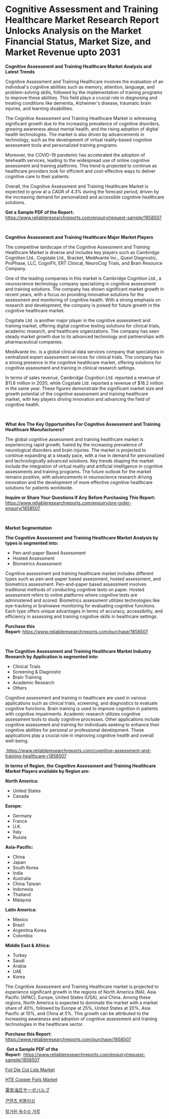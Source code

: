 <p><h1>Cognitive Assessment and Training Healthcare Market Research Report Unlocks Analysis on the Market Financial Status, Market Size, and Market Revenue upto 2031</h1></p><p><strong>Cognitive Assessment and Training Healthcare Market Analysis and Latest Trends</strong></p>
<p><p>Cognitive Assessment and Training Healthcare involves the evaluation of an individual's cognitive abilities such as memory, attention, language, and problem-solving skills, followed by the implementation of training programs to improve these abilities. This field plays a crucial role in diagnosing and treating conditions like dementia, Alzheimer's disease, traumatic brain injuries, and learning disabilities.</p><p>The Cognitive Assessment and Training Healthcare Market is witnessing significant growth due to the increasing prevalence of cognitive disorders, growing awareness about mental health, and the rising adoption of digital health technologies. The market is also driven by advancements in technology, such as the development of virtual reality-based cognitive assessment tools and personalized training programs.</p><p>Moreover, the COVID-19 pandemic has accelerated the adoption of telehealth services, leading to the widespread use of online cognitive assessment and training platforms. This trend is projected to continue as healthcare providers look for efficient and cost-effective ways to deliver cognitive care to their patients.</p><p>Overall, the Cognitive Assessment and Training Healthcare Market is expected to grow at a CAGR of 4.3% during the forecast period, driven by the increasing demand for personalized and accessible cognitive healthcare solutions.</p></p>
<p><strong>Get a Sample PDF of the Report:&nbsp;</strong> <a href="https://www.reliableresearchreports.com/enquiry/request-sample/1858507">https://www.reliableresearchreports.com/enquiry/request-sample/1858507</a></p>
<p>&nbsp;</p>
<p><strong>Cognitive Assessment and Training Healthcare Major Market Players</strong></p>
<p><p>The competitive landscape of the Cognitive Assessment and Training Healthcare Market is diverse and includes key players such as Cambridge Cognition Ltd., Cogstate Ltd., Bracket, MedAvante Inc., Quest Diagnostic, ProPhase, LLC, CogniFit, ERT Clinical, NeuroCog Trials, and Brain Resource Company. </p><p>One of the leading companies in this market is Cambridge Cognition Ltd., a neuroscience technology company specializing in cognitive assessment and training solutions. The company has shown significant market growth in recent years, with a focus on providing innovative solutions for the assessment and monitoring of cognitive health. With a strong emphasis on research and development, the company is poised for future growth in the cognitive healthcare market.</p><p>Cogstate Ltd. is another major player in the cognitive assessment and training market, offering digital cognitive testing solutions for clinical trials, academic research, and healthcare organizations. The company has seen steady market growth due to its advanced technology and partnerships with pharmaceutical companies. </p><p>MedAvante Inc. is a global clinical data services company that specializes in centralized expert assessment services for clinical trials. The company has a strong presence in the cognitive healthcare market, offering solutions for cognitive assessment and training in clinical research settings. </p><p>In terms of sales revenue, Cambridge Cognition Ltd. reported a revenue of $11.6 million in 2020, while Cogstate Ltd. reported a revenue of $18.2 million in the same year. These figures demonstrate the significant market size and growth potential of the cognitive assessment and training healthcare market, with key players driving innovation and advancing the field of cognitive health.</p></p>
<p>&nbsp;</p>
<p><strong>What Are The Key Opportunities For Cognitive Assessment and Training Healthcare Manufacturers?</strong></p>
<p><p>The global cognitive assessment and training healthcare market is experiencing rapid growth, fueled by the increasing prevalence of neurological disorders and brain injuries. The market is projected to continue expanding at a steady pace, with a rise in demand for personalized and technologically advanced solutions. Key trends shaping the market include the integration of virtual reality and artificial intelligence in cognitive assessments and training programs. The future outlook for the market remains positive, with advancements in neuroscience research driving innovation and the development of more effective cognitive healthcare solutions for patients worldwide.</p></p>
<p><strong>Inquire or Share Your Questions If Any Before Purchasing This Report:</strong> <a href="https://www.reliableresearchreports.com/enquiry/pre-order-enquiry/1858507">https://www.reliableresearchreports.com/enquiry/pre-order-enquiry/1858507</a></p>
<p>&nbsp;</p>
<p><strong>Market Segmentation</strong></p>
<p><strong>The Cognitive Assessment and Training Healthcare Market Analysis by types is segmented into:</strong></p>
<p><ul><li>Pen-and-paper Based Assessment</li><li>Hosted Assessment</li><li>Biometrics Assessment</li></ul></p>
<p><p>Cognitive assessment and training healthcare market includes different types such as pen-and-paper based assessment, hosted assessment, and biometrics assessment. Pen-and-paper based assessment involves traditional methods of conducting cognitive tests on paper. Hosted assessment refers to online platforms where cognitive tests are administered and scored. Biometrics assessment utilizes technologies like eye-tracking or brainwave monitoring for evaluating cognitive functions. Each type offers unique advantages in terms of accuracy, accessibility, and efficiency in assessing and training cognitive skills in healthcare settings.</p></p>
<p><strong>Purchase this Report:&nbsp;</strong><a href="https://www.reliableresearchreports.com/purchase/1858507">https://www.reliableresearchreports.com/purchase/1858507</a></p>
<p>&nbsp;</p>
<p><strong>The Cognitive Assessment and Training Healthcare Market Industry Research by Application is segmented into:</strong></p>
<p><ul><li>Clinical Trials</li><li>Screening & Diagnostic</li><li>Brain Training</li><li>Academic Research</li><li>Others</li></ul></p>
<p><p>Cognitive assessment and training in healthcare are used in various applications such as clinical trials, screening, and diagnostics to evaluate cognitive functions. Brain training is used to improve cognition in patients with cognitive impairments. Academic research utilizes cognitive assessment tools to study cognitive processes. Other applications include cognitive assessment and training for individuals seeking to enhance their cognitive abilities for personal or professional development. These applications play a crucial role in improving cognitive health and overall well-being.</p></p>
<p><a href="https://www.reliableresearchreports.com/cognitive-assessment-and-training-healthcare-r1858507">&nbsp;https://www.reliableresearchreports.com/cognitive-assessment-and-training-healthcare-r1858507</a></p>
<p><strong>In terms of Region, the Cognitive Assessment and Training Healthcare Market Players available by Region are:</strong></p>
<p>
    <p> <strong> North America: </strong>
        <ul>
            <li>United States</li>
            <li>Canada</li>
        </ul>
        </p> 
    <p> <strong> Europe: </strong>
        <ul>
            <li>Germany</li>
            <li>France</li>
            <li>U.K.</li>
            <li>Italy</li>
            <li>Russia</li>
        </ul>
        </p> 
    <p> <strong> Asia-Pacific: </strong>
        <ul>
            <li>China</li>
            <li>Japan</li>
            <li>South Korea</li>
            <li>India</li>
            <li>Australia</li>
            <li>China Taiwan</li>
            <li>Indonesia</li>
            <li>Thailand</li>
            <li>Malaysia</li>
        </ul>
        </p> 
    <p> <strong> Latin America: </strong>
        <ul>
            <li>Mexico</li>
            <li>Brazil</li>
            <li>Argentina Korea</li>
            <li>Colombia</li>
        </ul>
        </p> 
    <p> <strong> Middle East & Africa: </strong>
        <ul>
            <li>Turkey</li>
            <li>Saudi</li>
            <li>Arabia</li>
            <li>UAE</li>
            <li>Korea</li>
        </ul>
    </p>
    </p>
<p><p>The Cognitive Assessment and Training Healthcare market is projected to experience significant growth in the regions of North America (NA), Asia Pacific (APAC), Europe, United States (USA), and China. Among these regions, North America is expected to dominate the market with a market share of 40%, followed by Europe at 25%, United States at 20%, Asia Pacific at 10%, and China at 5%. This growth can be attributed to the increasing awareness and adoption of cognitive assessment and training technologies in the healthcare sector.</p></p>
<p><strong>Purchase this Report: </strong><a href="https://www.reliableresearchreports.com/purchase/1858507">https://www.reliableresearchreports.com/purchase/1858507</a></p>
<p>&nbsp;<strong>Get a Sample PDF of the Report:&nbsp;&nbsp;</strong><a href="https://www.reliableresearchreports.com/enquiry/request-sample/1858507">https://www.reliableresearchreports.com/enquiry/request-sample/1858507</a></p>
<p><strong></strong></p>
<p><p><a href="https://www.linkedin.com/pulse/foil-die-cut-lids-market-size-share-amp-trends-analysis-report-moode">Foil Die Cut Lids Market</a></p><p><a href="https://www.linkedin.com/pulse/hte-copper-foils-market-size-2024-2031-global-industrial-analysis-6avne?trackingId=597etBNMWxUozKbeWJJZEQ%3D%3D">HTE Copper Foils Market</a></p><p><a href="https://github.com/oqxogxyvqe90775/Market-Research-Report-List-2/blob/main/127195865357.md">電気油圧サーボバルブ</a></p><p><a href="https://medium.com/@lilmama456456/2024%EB%85%84%EB%B6%80%ED%84%B0-2031%EB%85%84%EA%B9%8C%EC%A7%80%EC%9D%98-%EC%BD%98%ED%85%90%EC%B8%A0-%EA%B2%8C%EC%8B%9C-%EC%8B%9C%EC%9E%A5-%EB%B6%84%EC%84%9D%EA%B3%BC-%ED%81%AC%EA%B8%B0-%EC%98%88%EC%B8%A1-e2ad6fd770cc">콘텐츠 퍼블리싱</a></p><p><a href="https://medium.com/@minimini78678/%ED%83%88%EC%A7%80-%EC%98%A5%EC%88%98%EC%88%98-%EA%B0%80%EB%A3%A8-%EC%8B%9C%EC%9E%A5-%EC%9D%B8%EC%82%AC%EC%9D%B4%ED%8A%B8-%EC%8B%9C%EC%9E%A5-%EB%8F%99%ED%96%A5-%EC%84%B1%EC%9E%A5-2024%EB%85%84%EB%B6%80%ED%84%B0-2031%EB%85%84%EA%B9%8C%EC%A7%80-%EC%98%88%EC%B8%A1%EB%90%9C-%EA%B2%83-8ca816d6c02d">탈거된 옥수수 가루</a></p></p>